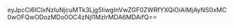 eyJpcCI6ICIxNzIuNjcuMTk3Ljg5IiwgInVwZGF0ZWRfYXQiOiAiMjAyNS0xMC0wOFQwODozMDo0OC4zNjI1MzIrMDA6MDAifQ==
